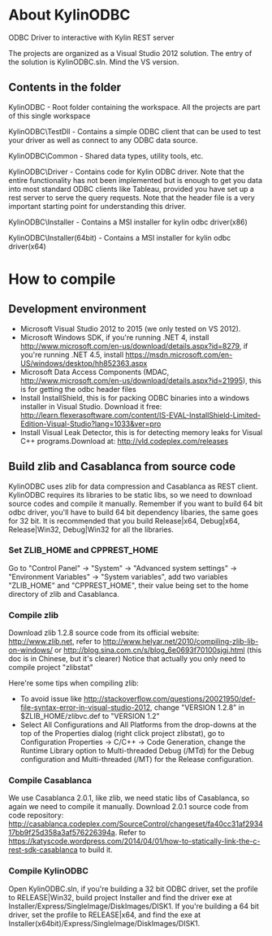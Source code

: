 # About KylinODBC


ODBC Driver to interactive with Kylin REST server

The projects are organized as a Visual Studio 2012 solution. The entry of the solution is KylinODBC.sln. Mind the VS version.


## Contents in the folder


KylinODBC                  - Root folder containing the workspace. All the projects are part of this single workspace

KylinODBC\TestDll          - Contains a simple ODBC client that can be used to test your driver as well as connect to any ODBC data source. 

KylinODBC\Common           - Shared data types, utility tools, etc.

KylinODBC\Driver           - Contains code for Kylin ODBC driver. Note that the entire functionality has not been implemented but is enough to get you data into most standard ODBC clients like Tableau, provided you have set up a rest server to serve the query requests. Note that the header file is a very important starting point for understanding this driver.

KylinODBC\Installer  	   - Contains a MSI installer for kylin odbc driver(x86)

KylinODBC\Installer(64bit) - Contains a MSI installer for kylin odbc driver(x64)

# How to compile

## Development environment


* Microsoft Visual Studio 2012 to 2015 (we only tested on VS 2012).
* Microsoft Windows SDK, if you're running .NET 4, install http://www.microsoft.com/en-us/download/details.aspx?id=8279, if you're running .NET 4.5, install https://msdn.microsoft.com/en-US/windows/desktop/hh852363.aspx
* Microsoft Data Access Components (MDAC, http://www.microsoft.com/en-us/download/details.aspx?id=21995), this is for getting the odbc header files
* Install InstallShield, this is for packing ODBC binaries into a windows installer in Visual Studio. Download it free: http://learn.flexerasoftware.com/content/IS-EVAL-InstallShield-Limited-Edition-Visual-Studio?lang=1033&ver=pro
* Install Visual Leak Detector, this is for detecting memory leaks for Visual C++ programs.Download at: http://vld.codeplex.com/releases


## Build zlib and Casablanca from source code

KylinODBC uses zlib for data compression and Casablanca as REST client. KylinODBC requires its libraries to be static libs, so we need to download source codes and compile it manually.  Remember if you want to build 64 bit odbc driver, you'll have to build 64 bit dependency libaries, the same goes for 32 bit. It is recommended that you build Release|x64, Debug|x64, Release|Win32, Debug|Win32 for all the libraries.

### Set ZLIB_HOME and CPPREST_HOME

Go to "Control Panel" -> "System" -> "Advanced system settings" -> "Environment Variables" -> "System variables", add two variables "ZLIB_HOME" and "CPPREST_HOME", their value being set to the home directory of zlib and Casablanca.

### Compile zlib

Download zlib 1.2.8 source code from its official website: http://www.zlib.net, refer to http://www.helyar.net/2010/compiling-zlib-lib-on-windows/ or http://blog.sina.com.cn/s/blog_6e0693f70100sjgj.html (this doc is in Chinese, but it's clearer) Notice that actually you only need to compile project "zlibstat"

Here're some tips when compiling zlib:
 	
 *  To avoid issue like http://stackoverflow.com/questions/20021950/def-file-syntax-error-in-visual-studio-2012, change "VERSION 1.2.8" in $ZLIB_HOME/zlibvc.def to "VERSION 1.2"
 *  Select All Configurations and All Platforms from the drop-downs at the top of the Properties dialog (right click project zlibstat), go to  Configuration Properties -> C/C++ -> Code Generation, change the Runtime Library option to Multi-threaded Debug (/MTd) for the Debug configuration and Multi-threaded (/MT) for the Release configuration.

### Compile Casablanca
		
We use Casablanca 2.0.1, like zlib, we need static libs of Casablanca, so again we need to compile it manually. Download 2.0.1 source code from code repository: http://casablanca.codeplex.com/SourceControl/changeset/fa40cc31af293417bb9f25d358a3af576226394a. Refer to https://katyscode.wordpress.com/2014/04/01/how-to-statically-link-the-c-rest-sdk-casablanca to build it.

### Compile KylinODBC

Open KylinODBC.sln, if you're building a 32 bit ODBC driver, set the profile to RELEASE|Win32, build project Installer and find the driver exe at Installer/Express/SingleImage/DiskImages/DISK1. If you're building a 64 bit driver, set the profile to RELEASE|x64, and find the exe at Installer(x64bit)/Express/SingleImage/DiskImages/DISK1.